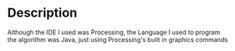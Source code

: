 # Description
Although the IDE I used was Processing, the Language I used to program the algorithm was Java, just using Processing's built in graphics commands
